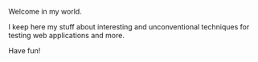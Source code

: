 Welcome in my world.

I keep here my stuff about interesting and unconventional techniques for testing web applications and more.

Have fun!
